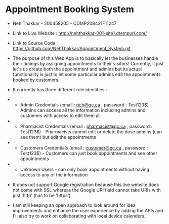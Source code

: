 # Appointment Booking System

- Neh Thakkar - 200458205 - COMP208421F11247
- Link to Live Website : http://nehthakkar-001-site1.dtempurl.com/
- Link to Source Code : https://github.com/NehThakkar/Appointment_System.git
- The purpose of this Web App is to basically let the businesses handle their timings by assigning appointments to their visitors! Currently, it just let's us create both the appointment and admins but its actual functionality is just to let some particular admins edit the appointments booked by customers. 

- It currently has three different role identities : 
- - Admin Credentials (email : rich@gc.ca , password : Test123$) - Admins can access all the information including admins and customers with access to edit them all
- - Pharmacist Credentials (email : pharmacist@gc.ca , password : Test123$) - Pharmacists cannot edit or delete the dose admins (can see them) but edit the appointments
- - Customers Credentials (email : customer@gc.ca , password : Test123$) - Customers can just book appointments and see other appointments
- - Unknown Users - can only book appointments without having access to any of the information

- It does not support Google registration because this live website does not come with SSL whereas the Google URI field cannot take URIs with just 'http' (has to be 'https')

- I am still keeping an open approach to look around for idea improvements and enhance the user experience by adding the APIs and I'll also try to work on collaborating with local device calenders.
